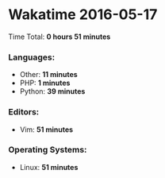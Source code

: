 # Wakatime 2016-05-17

Time Total: **0 hours 51 minutes**

### Languages:
- Other: **11 minutes** 
- PHP: **1 minutes** 
- Python: **39 minutes** 

### Editors:
- Vim: **51 minutes** 

### Operating Systems:
- Linux: **51 minutes** 

